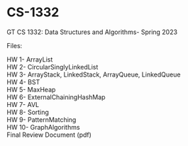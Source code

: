 # CS-1332
GT CS 1332: Data Structures and Algorithms- Spring 2023

Files:

HW 1- ArrayList                                                                                                                                                           
HW 2- CircularSinglyLinkedList                                                                                                                                           
HW 3- ArrayStack, LinkedStack, ArrayQueue, LinkedQueue                                                                                                                   
HW 4- BST                                                                                                                                                                 
HW 5- MaxHeap                                                                                                                                                             
HW 6- ExternalChainingHashMap                                                                                                                                             
HW 7- AVL                                                                                                                                                                 
HW 8- Sorting                                                                                                                                                             
HW 9- PatternMatching                                                                                                                                                     
HW 10- GraphAlgorithms                                                                                                                                                   
Final Review Document (pdf)
